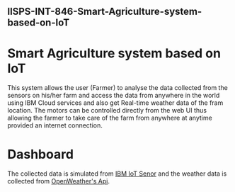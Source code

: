 ## llSPS-INT-846-Smart-Agriculture-system-based-on-IoT
# Smart Agriculture system based on IoT

This system allows the user (Farmer) to analyse the data collected from the sensors on his/her farm and access the data from anywhere in the world using IBM Cloud services and also get Real-time weather data of the fram location. The motors can be controlled directly from the web UI thus allowing the farmer to take care of the farm from anywhere at anytime provided an internet connection. 

# Dashboard
The collected data is simulated from [IBM IoT Senor](https://watson-iot-sensor-simulator.mybluemix.net/) and the weather data is collected from [OpenWeather's Api](http://api.openweathermap.org/data/2.5/weather?q=Mumbai&units=metric&appid=577a1cbdcb2a11d51cc74f5f5962791a).
